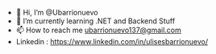 - 👋 Hi, I’m @Ubarrionuevo
- 🌱 I’m currently learning .NET and Backend Stuff
- 📫 How to reach me ubarrionuevo137@gmail.com
- Linkedin : https://www.linkedin.com/in/ulisesbarrionuevo/

<!---
Ubarrionuevo/Ubarrionuevo is a ✨ special ✨ repository because its `README.md` (this file) appears on your GitHub profile.
You can click the Preview link to take a look at your changes.
--->
